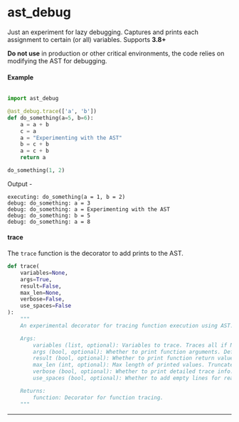 # ast_debug

Just an experiment for lazy debugging. Captures and prints each assignment to certain (or all) variables. Supports **3.8+**

**Do not use** in production or other critical environments, the code relies on modifying the AST for debugging. 


#### Example 

```python

import ast_debug

@ast_debug.trace(['a', 'b'])
def do_something(a=5, b=6):
    a = a + b
    c = a
    a = "Experimenting with the AST"
    b = c + b
    a = c + b
    return a

do_something(1, 2)

```

Output -

```
executing: do_something(a = 1, b = 2)
debug: do_something: a = 3
debug: do_something: a = Experimenting with the AST
debug: do_something: b = 5
debug: do_something: a = 8
```

#### trace

The `trace` function is the decorator to add prints to the AST.

```python
def trace(
    variables=None,
    args=True,
    result=False,
    max_len=None,
    verbose=False,
    use_spaces=False
):
    """
    An experimental decorator for tracing function execution using AST.

    Args:
        variables (list, optional): Variables to trace. Traces all if None. Default is None.
        args (bool, optional): Whether to print function arguments. Default is True.
        result (bool, optional): Whether to print function return value. Default is False.
        max_len (int, optional): Max length of printed values. Truncates if exceeded. Default is None.
        verbose (bool, optional): Whether to print detailed trace info. Default is False.
        use_spaces (bool, optional): Whether to add empty lines for readability. Default is False.

    Returns:
        function: Decorator for function tracing.
    """
```
<hr>
